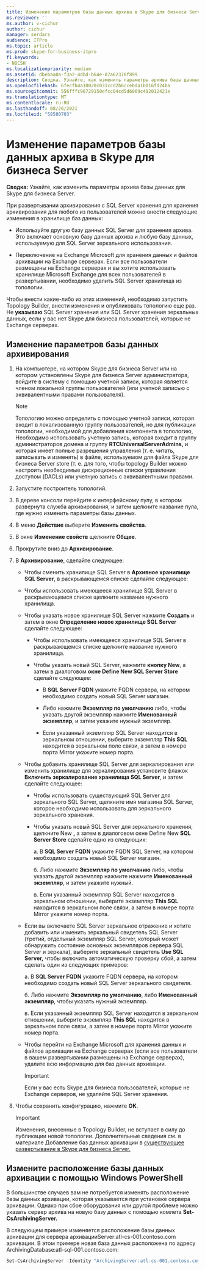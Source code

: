 ```yaml
---
title: Изменение параметров базы данных архива в Skype для бизнеса Server
ms.reviewer: ''
ms.author: v-cichur
author: cichur
manager: serdars
audience: ITPro
ms.topic: article
ms.prod: skype-for-business-itpro
f1.keywords:
- NOCSH
ms.localizationpriority: medium
ms.assetid: dbebaa0a-f3a2-4dbd-b64e-07a62370f899
description: Сводка. Узнайте, как изменить параметры архива базы данных для Skype для бизнеса Server.
ms.openlocfilehash: 6fecfb4a10020c031ccd2b6ccebda1b016fd24ba
ms.sourcegitcommit: 556fffc96729150efcc04cd5d6069c402012421e
ms.translationtype: MT
ms.contentlocale: ru-RU
ms.lasthandoff: 08/26/2021
ms.locfileid: "58580703"
---
```

# <a name="change-archiving-database-options-in-skype-for-business-server"></a>Изменение параметров базы данных архива в Skype для бизнеса Server

**Сводка:** Узнайте, как изменить параметры архива базы данных для Skype для бизнеса Server.
  
При развертывании архивирования с SQL Server хранения для хранения архивирования для любого из пользователей можно внести следующие изменения в хранилище баз данных:
  
- Используйте другую базу данных SQL Server для хранения архива. Это включает основную базу данных архива и любую базу данных, используемую для SQL Server зеркального использования.
    
- Переключение на Exchange Microsoft для хранения данных и файлов архивации на Exchange серверах. Если все пользователи размещены на Exchange серверах и вы хотите использовать хранилище Microsoft Exchange для всех пользователей в развертывании, необходимо удалить SQL Server хранилища из топологии. 
    
Чтобы внести какие-либо из этих изменений, необходимо запустить Topology Builder, внести изменения и опубликовать топологию еще раз. Не **указываю** SQL Server хранения или  SQL Server хранения зеркальных данных, если у вас нет Skype для бизнеса пользователей, которые не Exchange серверах.
  
## <a name="change-archiving-database-options"></a>Изменение параметров базы данных архивирования

1. На компьютере, на котором Skype для бизнеса Server или на котором установлены Skype для бизнеса Server администратора, войдите в систему с помощью учетной записи, которая является членом локальной группы пользователей (или учетной записью с эквивалентными правами пользователя).
    
    > [!NOTE]
    > Топологию можно определить с помощью учетной записи, которая входит в локализованную группу пользователей, но для публикации топологии, необходимой для  добавления компонента в топологию, Необходимо использовать учетную запись, которая входит в группу администраторов домена и группу **RTCUniversalServerAdmins,** и которая имеет полные разрешения управления (т. е. читать, записывать и изменять) в файле, используемом для файла Skype для бизнеса Server store (т. е. для того, чтобы topology Builder можно настроить необходимые дискреционные списки управления доступом (DACLs) или учетную запись с эквивалентными правами.
  
2. Запустите построитель топологий.
    
3. В дереве консоли перейдите к интерфейсному пулу, в котором развернута служба архивирования, и затем щелкните название пула, где нужно изменить параметры базы данных.
    
4. В меню **Действие** выберите **Изменить свойства**. 
    
5. В окне **Изменение свойств** щелкните **Общее**.
    
6. Прокрутите вниз до **Архивирование**.
    
7. В **Архивирование**, сделайте следующее:
    
   - Чтобы сменить хранилище SQL Server в **Архивное хранилище SQL Server**, в раскрывающемся списке сделайте следующее:
    
   - Чтобы использовать имеющееся хранилище SQL Server в раскрывающемся списке щелкните название нужного хранилища.
    
   - Чтобы указать новое хранилище SQL Server нажмите **Создать** и затем в окне **Определение новое хранилище SQL Server** сделайте следующее:
    
     - Чтобы использовать имеющееся хранилище SQL Server в раскрывающемся списке щелкните название нужного хранилища.
    
     - Чтобы указать новый SQL Server, нажмите **кнопку New**, а затем в диалоговом **окне Define New SQL Server Store** сделайте следующее:
    
       - В **SQL Server FQDN** укажите FQDN сервера, на котором необходимо создать новый SQL Server магазин.
    
       - Либо нажмите **Экземпляр по умолчанию** либо, чтобы указать другой экземпляр нажмите **Именованный экземпляр**, и затем укажите нужный экземпляр.
    
       - Если указанный экземпляр SQL Server находится в зеркальном отношении, выберите экземпляр **This SQL** находится в зеркальном поле связи, а затем в номере порта Mirror укажите номер порта.
    
   - Чтобы добавить хранилище SQL Server для зеркалирования или изменить хранилище для зеркалирования установите флажок **Включить зеркалирование хранилища SQL Server**, и затем сделайте следующее:
    
     - Чтобы использовать существующий SQL Server для зеркального  SQL Server, щелкните имя магазина SQL Server, которое необходимо использовать для зеркального зеркального хранения.
    
     - Чтобы указать новый SQL Server для зеркального хранения, щелкните New **,** а затем в диалоговом окне Define New **SQL Server Store** сделайте одно из следующих:
    
       а. В **SQL Server FQDN** укажите FQDN SQL Server, на котором необходимо создать новый SQL Server магазин.
    
       б. Либо нажмите **Экземпляр по умолчанию** либо, чтобы указать другой экземпляр нажмите нажмите **Именованный экземпляр**, и затем укажите нужный.
    
       в. Если указанный экземпляр SQL Server находится в зеркальном отношении, выберите экземпляр **This SQL** находится в зеркальном поле связи, а затем в номере порта Mirror укажите номер порта.
    
   - Если вы включаете SQL Server зеркальное отражение и хотите добавить или изменить зеркальный свидетель SQL Server (третий, отдельный экземпляр SQL Server, который может обнаружить состояние основных экземпляров сервера SQL Server и зеркала), выберите зеркальный свидетель **Use SQL Server,** чтобы включить автоматическую проверку сбой, а затем сделать один из следующих примеров:
    
      а. В **SQL Server FQDN** укажите FQDN сервера, на котором необходимо создать новый SQL Server зеркального свидетеля.
    
      б. Либо нажмите **Экземпляр по умолчанию**, либо **Именованный экземпляр**, чтобы указать нужный экземпляр.
    
      в. Если указанный экземпляр SQL Server находится в зеркальном отношении, выберите экземпляр **This SQL** находится в зеркальном поле связи, а затем в номере порта Mirror укажите номер порта.
    
   - Чтобы перейти на Exchange Microsoft для хранения данных и файлов архивации на Exchange серверах (если все пользователи в вашем развертывании размещены на Exchange серверах), удалите всю информацию для баз данных архивации.
    
     > [!IMPORTANT]
     > Если у вас есть Skype для бизнеса пользователей, которые не Exchange серверов, не удаляйте SQL Server хранения. 
  
8. Чтобы сохранить конфигурацию, нажмите **ОК**.
    
    > [!IMPORTANT]
    > Изменения, внесенные в Topology Builder, не вступает в силу до публикации новой топологии. Дополнительные сведения см. в материале Добавление баз данных архивации в [существующее развертывание в Skype для бизнеса Server.](../../deploy/deploy-archiving/add-archiving-databases.md) 
  
## <a name="change-the-location-of-the-archiving-database-by-using-windows-powershell"></a>Измените расположение базы данных архивации с помощью Windows PowerShell

В большинстве случаев вам не потребуется изменять расположение базы данных архивации, которая указывается при установке сервера архивации. Однако при сбое оборудования или другой проблеме можно указать сервер архива на новую базу данных с помощью комлета **Set-CsArchivingServer.**
  
В следующем примере изменяется расположение базы данных архивации для сервера архивацииServer:atl-cs-001.contoso.com архивации. В этом примере новая база данных расположена по адресу ArchivingDatabase:atl-sql-001.contoso.com:
  
```PowerShell
Set-CsArchivingServer -Identity "ArchivingServer:atl-cs-001.contoso.com" -ArchivingDatabase "ArchivingDatabase:atl-sql-001.contoso.com"
```


